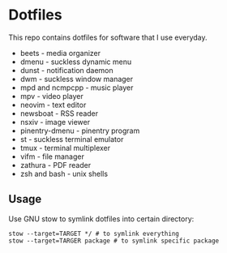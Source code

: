 Dotfiles
========
This repo contains dotfiles for software that I use everyday.

- beets - media organizer
- dmenu - suckless dynamic menu
- dunst - notification daemon
- dwm - suckless window manager
- mpd and ncmpcpp - music player
- mpv - video player
- neovim - text editor
- newsboat - RSS reader
- nsxiv - image viewer
- pinentry-dmenu - pinentry program
- st - suckless terminal emulator
- tmux - terminal multiplexer
- vifm - file manager
- zathura - PDF reader
- zsh and bash - unix shells

## Usage
Use GNU stow to symlink dotfiles into certain directory:
```
stow --target=TARGET */ # to symlink everything
stow --target=TARGER package # to symlink specific package
